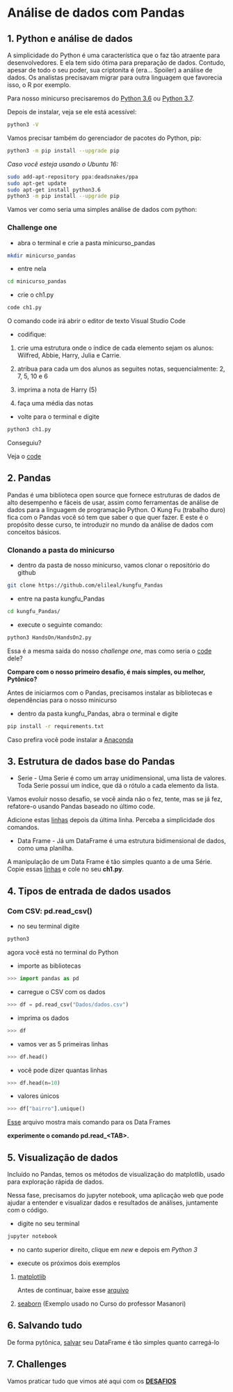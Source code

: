 # Análise de dados com Pandas

## 1. Python e análise de dados

A simplicidade do Python é uma característica que o faz tão atraente para desenvolvedores. E ela tem sido ótima para preparação de dados. Contudo, apesar de todo o seu poder, sua criptonita é (era… Spoiler) a análise de dados. Os analistas precisavam migrar para outra linguagem que favorecia isso, o R por exemplo.

Para nosso minicurso precisaremos do [Python 3.6](https://www.python.org/downloads/release/python-367/) ou [Python 3.7](https://www.python.org/downloads/release/python-371/).

Depois de instalar, veja se ele está acessível:

```sh
python3 -V
```

Vamos precisar também do gerenciador de pacotes do Python, pip:

```sh
python3 -m pip install --upgrade pip
```

_Caso você esteja usando o Ubuntu 16:_

```sh
sudo add-apt-repository ppa:deadsnakes/ppa
sudo apt-get update
sudo apt-get install python3.6
python3 -m pip install --upgrade pip
```

Vamos ver como seria uma simples análise de dados com python:

### Challenge one

* abra o terminal e crie a pasta minicurso_pandas

```sh
mkdir minicurso_pandas
```

* entre nela

```sh
cd minicurso_pandas
```

* crie o ch1.py

```sh
code ch1.py
```

O comando code irá abrir o editor de texto Visual Studio Code

* codifique:

1. crie uma estrutura onde o índice de cada elemento sejam os alunos: Wilfred, Abbie, Harry, Julia e Carrie.

2. atribua para cada um dos alunos as seguites notas, sequencialmente: 2, 7, 5, 10 e 6

3. imprima a nota de Harry (5)

4. faça uma média das notas

* volte para o terminal e digite

```sh
python3 ch1.py
```

Conseguiu?

Veja o [code](HandsOn/HandsOn1.md)

## 2. Pandas

Pandas é uma biblioteca open source que fornece estruturas de dados de alto desempenho e fáceis de usar, assim como ferramentas de análise de dados para a linguagem de programação Python. O Kung Fu (trabalho duro) fica com o Pandas você só tem que saber o que quer fazer. E este é o propósito desse curso, te introduzir no mundo da análise de dados com conceitos básicos.

### Clonando a pasta do minicurso

* dentro da pasta de nosso minicurso, vamos clonar o repositório do github

```sh
git clone https://github.com/elileal/kungfu_Pandas
```

* entre na pasta kungfu_Pandas

```sh
cd kungfu_Pandas/
```

* execute o seguinte comando:

```sh
python3 HandsOn/HandsOn2.py
```

Essa é a mesma saída do nosso _challenge one_, mas como seria o [code](HandsOn/HandsOn2.md) dele?

**Compare com o nosso primeiro desafio, é mais simples, ou melhor, Pytônico?**

Antes de iniciarmos com o Pandas, precisamos instalar as bibliotecas e dependências para o nosso minicurso

* dentro da pasta kungfu_Pandas, abra o terminal e digite

```sh
pip install -r requirements.txt
```

Caso prefira você pode instalar a [Anaconda](https://www.anaconda.com/what-is-anaconda/)

## 3. Estrutura de dados base do Pandas

* Serie - Uma Serie é como um array unidimensional, uma lista de valores. Toda Serie possui um índice, que dá o rótulo a cada elemento da lista.

Vamos evoluir nosso desafio, se você ainda não o fez, tente, mas se já fez, refatore-o usando Pandas baseado no último code.

Adicione estas [linhas](HandsOn/HandsOn3_1.md) depois da última linha. Perceba a simplicidade dos comandos.

* Data Frame - Já um DataFrame é uma estrutura bidimensional de dados, como uma planilha.

A manipulação de um Data Frame é tão simples quanto a de uma Série. Copie essas [linhas](HandsOn/HandsOn3_2.md) e cole no seu **ch1.py**.

## 4. Tipos de entrada de dados usados

### Com CSV: **pd.read_csv()**

* no seu terminal digite

```sh
python3
```

agora você está no terminal do Python

* importe as bibliotecas

```py
>>> import pandas as pd
```

* carregue o CSV com os dados

```py
>>> df = pd.read_csv("Dados/dados.csv")
```

* imprima os dados

```py
>>> df
```

* vamos ver as 5 primeiras linhas

```py
>>> df.head()
```

* você pode dizer quantas linhas

```py
>>> df.head(n=10)
```

* valores únicos

```py
>>> df["bairro"].unique()
```

[Esse](HandsOn/HandsOn4.md) arquivo mostra mais comando para os Data Frames

**experimente o comando pd.read_\<TAB>.**

## 5. Visualização de dados

Incluído no Pandas, temos os métodos de visualização do matplotlib, usado para exploração rápida de dados.

Nessa fase, precisamos do jupyter notebook, uma aplicação web que pode ajudar a entender e visualizar dados e resultados de análises, juntamente com o código.

* digite no seu terminal

```sh
jupyter notebook
```

* no canto superior direito, clique em _new_ e depois em _Python 3_

* execute os próximos dois exemplos

1. [matplotlib](HandsOn/HandsOn5_1.md)

    Antes de continuar, baixe esse [arquivo](https://drive.google.com/file/d/1UAOM6xkuiK5XBEed2load-yOvpvFgYSk/view?usp=sharing)

2. [seaborn](HandsOn/HandsOn5_2.md) (Exemplo usado no Curso do professor Masanori)

## 6. Salvando tudo

De forma pytônica, [salvar](HandsOn/HandsOn6.md) seu DataFrame é tão simples quanto carregá-lo

## 7. Challenges

Vamos praticar tudo que vimos até aqui com os [**DESAFIOS**](Desafios/desafios.md)
